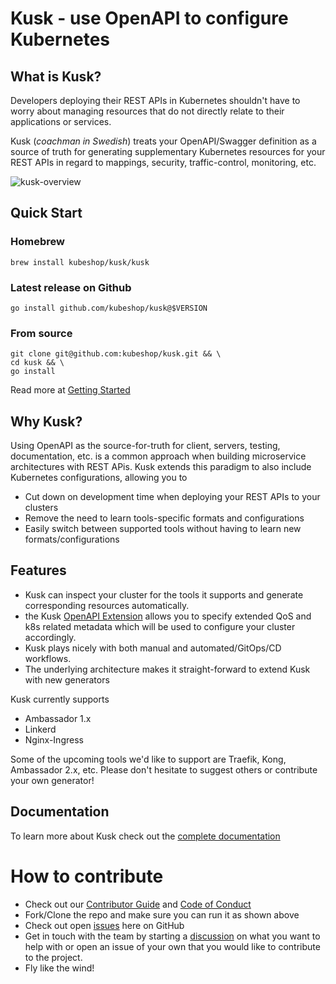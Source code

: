 # Kusk - use OpenAPI to configure Kubernetes 

## What is Kusk?

Developers deploying their REST APIs in Kubernetes shouldn't have to worry about managing resources that do not directly
relate to their applications or services.

Kusk (_coachman in Swedish_) treats your OpenAPI/Swagger definition as a source of truth for generating 
supplementary Kubernetes resources for your REST APIs in regard to mappings, security, traffic-control, monitoring, etc.

![kusk-overview](https://user-images.githubusercontent.com/14029650/129193622-b5f06b8d-845d-4b1e-adaf-34dd7b3e0108.png)

## Quick Start

### Homebrew
`brew install kubeshop/kusk/kusk`

### Latest release on Github
`go install github.com/kubeshop/kusk@$VERSION`

### From source
```shell
git clone git@github.com:kubeshop/kusk.git && \
cd kusk && \
go install
```

Read more at [Getting Started](https://kubeshop.github.io/kusk/getting-started/)

## Why Kusk?

Using OpenAPI as the source-for-truth for client, servers, testing, documentation, etc. is a common approach when 
building microservice architectures with REST APis. Kusk extends this paradigm to also include Kubernetes configurations, 
allowing you to 
- Cut down on development time when deploying your REST APIs to your clusters
- Remove the need to learn tools-specific formats and configurations
- Easily switch between supported tools without having to learn new formats/configurations

## Features

- Kusk can inspect your cluster for the tools it supports and generate corresponding resources automatically.
- the Kusk [OpenAPI Extension](https://kubeshop.github.io/kusk/openapi-extension/) allows you to specify extended QoS and k8s related metadata which will be used
  to configure your cluster accordingly.
- Kusk plays nicely with both manual and automated/GitOps/CD workflows.
- The underlying architecture makes it straight-forward to extend Kusk with new generators

Kusk currently supports
- Ambassador 1.x
- Linkerd
- Nginx-Ingress

Some of the upcoming tools we'd like to support are Traefik, Kong, Ambassador 2.x, etc. Please don't hesitate to 
suggest others or contribute your own generator!

## Documentation

To learn more about Kusk check out the [complete documentation](https://kubeshop.github.io/kusk/)

# How to contribute

- Check out our [Contributor Guide](https://github.com/kubeshop/.github/blob/main/CONTRIBUTING.md) and
  [Code of Conduct](https://github.com/kubeshop/.github/blob/main/CODE_OF_CONDUCT.md)
- Fork/Clone the repo and make sure you can run it as shown above
- Check out open [issues](https://github.com/kubeshop/kusk/issues) here on GitHub
- Get in touch with the team by starting a [discussion](https://github.com/kubeshop/kusk/discussions) on what you want to help with 
  or open an issue of your own that you would like to contribute to the project.
- Fly like the wind!
